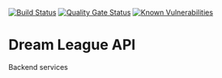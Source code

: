 [![Build Status](https://dev.azure.com/johnwatson484/John%20D%20Watson/_apis/build/status/Dream%20League%20Identity?branchName=master)](https://dev.azure.com/johnwatson484/John%20D%20Watson/_build/latest?definitionId=39&branchName=master)
[![Quality Gate Status](https://sonarcloud.io/api/project_badges/measure?project=johnwatson484_dream-league-api&metric=alert_status)](https://sonarcloud.io/dashboard?id=johnwatson484_dream-league-api)
[![Known Vulnerabilities](https://snyk.io/test/github/johnwatson484/dream-league-api/badge.svg)](https://snyk.io/test/github/johnwatson484/dream-league-api)
# Dream League API
Backend services
